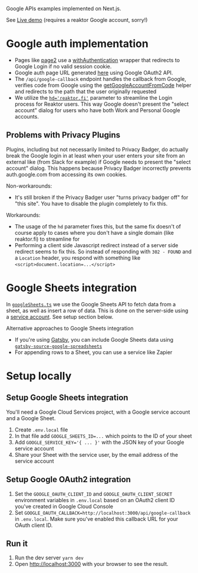 Google APIs examples implemented on Next.js.

See [Live demo](https://google-apis-example.herokuapp.com/) (requires a reaktor Google account, sorry!)

# Google auth implementation

- Pages like [page2](https://github.com/reaktor/google-apis-example/blob/main/pages/page2.tsx) use a [withAuthentication](https://github.com/reaktor/google-apis-example/blob/main/src/withAuthentication.ts) wrapper that redirects to Google Login if no valid session cookie.
- Google auth page URL generated [here](https://github.com/reaktor/google-apis-example/blob/main/src/googleAuth.ts#L24) using Google OAuth2 API.
- The `/api/google-callback` endpoint handles the callback from Google, verifies code from Google using the [getGoogleAccountFromCode](getGoogleAccountFromCode) helper and redirects to the path that the user originally requested
- We utilize the [`hd='reaktor.fi'`](https://github.com/reaktor/google-apis-example/blob/main/src/googleAuth.ts#L27) parameter to streamline the Login process for Reaktor users. This way Google doesn't present the "select account" dialog for users who have both Work and Personal Google accounts.

## Problems with Privacy Plugins

Plugins, including but not necessarily limited to Privacy Badger, do actually break the Google login in at least when your user enters your site from an external like (from Slack for example) if Google needs to present the "select account" dialog. This happens because Privacy Badger incorrectly prevents auth.google.com from accessing its own cookies. 

Non-workarounds:

- It's still broken if the Privacy Badger user "turns privacy badger off" for "this site". You have to disable the plugin completely to fix this.

Workarounds:

- The usage of the `hd` parameter fixes this, but the same fix doesn't of course apply to cases where you don't have a single domain (like reaktor.fi) to streamline for
- Performing a client side Javascript redirect instead of a server side redirect seems to fix this. So instead of responding with `302 - FOUND` and a `Location` header, you respond with something like `<script>document.location=...</script>`

# Google Sheets integration

In [`googleSheets.ts`](https://github.com/reaktor/google-apis-example/blob/main/src/googleSheets.ts) we use the Google Sheets API to fetch data from a sheet, as well as insert a row of data. This is done on the server-side using a [service account](https://cloud.google.com/iam/docs/service-accounts). See setup section below.

Alternative approaches to Google Sheets integration

- If you're using [Gatsby](https://www.gatsbyjs.com/), you can include Google Sheets data using [`gatsby-source-google-spreadsheets`](https://www.gatsbyjs.com/plugins/gatsby-source-google-sheets/)
- For appending rows to a Sheet, you can use a service like Zapier

# Setup locally

## Setup Google Sheets integration

You'll need a Google Cloud Services project, with a Google service account and a Google Sheet.

1. Create `.env.local` file
2. In that file add `GOOGLE_SHEETS_ID=...` which points to the ID of your sheet
3. Add `GOOGLE_SERVICE_KEY='{ ... }'` with the JSON key of your Google service account
4. Share your Sheet with the service user, by the email address of the service account

## Setup Google OAuth2 integration

1. Set the `GOOGLE_OAUTH_CLIENT_ID` and `GOOGLE_OAUTH_CLIENT_SECRET` environment variables in `.env.local` based on an OAuth2 client ID you've created in Google Cloud Console
2. Set `GOOGLE_OAUTH_CALLBACK=http://localhost:3000/api/google-callback` in `.env.local`. Make sure you've enabled this callback URL for your OAuth client ID.

## Run it

1. Run the dev server `yarn dev`
2. Open [http://localhost:3000](http://localhost:3000) with your browser to see the result.
